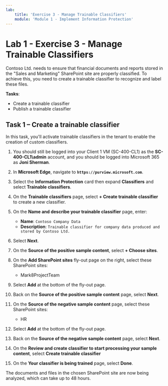 ```yaml
---
lab:
    title: 'Exercise 3 - Manage Trainable Classifiers'
    module: 'Module 1 - Implement Information Protection'
---
```


# Lab 1 - Exercise 3 - Manage Trainable Classifiers

Contoso Ltd. needs to ensure that financial documents and reports stored in the "Sales and Marketing" SharePoint site are properly classified. To achieve this, you need to create a trainable classifier to recognize and label these files.

**Tasks**:

- Create a trainable classifier
- Publish a trainable classifier

## Task 1 – Create a trainable classifier

In this task, you'll activate trainable classifiers in the tenant to enable the creation of custom classifiers.

1. You should still be logged into your Client 1 VM (SC-400-CL1) as the **SC-400-CL1\admin** account, and you should be logged into Microsoft 365 as **Joni Sherman**.

1. In **Microsoft Edge**, navigate to **`https://purview.microsoft.com`**.

1. Select the **Information Protection** card then expand **Classifiers** and select **Trainable classifiers**.

1. On the **Trainable classifiers** page, select **+ Create trainable classifier** to create a new classifier.

1. On the **Name and describe your trainable classifier** page, enter:

    - **Name**: `Contoso Company Data`
    - **Description**: `Trainable classifier for company data produced and stored by Contoso Ltd.`

1. Select **Next**.

1. On the **Source of the positive sample content**, select **+ Choose sites**.

1. On the **Add SharePoint sites** fly-out page on the right, select these SharePoint sites:

    - Mark8ProjectTeam

1. Select **Add** at the bottom of the fly-out page.

1. Back on the **Source of the positive sample content** page, select **Next**.

1. On the **Source of the negative sample content** page, select these SharePoint sites:

    - HR

1. Select **Add** at the bottom of the fly-out page.

1. Back on the **Source of the negative sample content** page, select **Next**.

1. On the **Review and create classifier to start processing your sample content**, select **Create trainable classifier**

1. On the **Your classifier is being trained** page, select **Done**.

The documents and files in the chosen SharePoint site are now being analyzed, which can take up to 48 hours.

<!---
## Task 3 – Publish a trainable classifier (optional lab task)

After the new trainable classifier was created and the initial analysis of the documents and files is done, the manual training process needs to be performed. In this task, Joni will start the calibration of the classifier to achieve the required accuracy for publishing.

1. You should still be logged into your Client 1 VM (SC-400-CL1) as the **SC-400-CL1\admin** account, and you should be logged into Microsoft 365 as **Joni Sherman**.

1. In your browser window, you are in the Microsoft Purview portal at **Data classification** in the **Trainable classifiers** tab.

1. Select the trainable classifier with the name **Contoso Company Data** of the type **Custom** to open the detailed settings.

1. Review the **Details** tab on the right side, including the source site for the classifier, the number of processed items and the **Status**, which is in **Need test items**.

1. To add items for training the classifier, select **Add items to test** to open the right side selection pane.

1. In the **Choose sites with items to test** pane, select **+ Choose sites**.

1. Select the following SharePoint sites:

    - **Communication site**
    - **News @ Contoso**
    - **Contoso Web 1**
    - **Brand**
    - **Digital Initiative Public Relations**
    - **Work @ Contoso**
    - **Sales and Marketing**
    - **Contoso Landings**
    - **Mark 8 Project Team**
    - **HR**
    - **Operations**
    - **Retail**
    - **PointPublishing Hub Site**
    - **Team Site**
    - **Leadership Team**
    - **Community**
    - **Give @ Contoso**
    - **Benefits @ Contoso**
    - **Learn @ Contoso**
    - **Campaigns - Events**

1. Select **Add**.

1. Wait until the sites are shown in the list and select **Add**.

1. When the **Overview** section is updated, a new tab is shown in the top of the window.

1. Select **Tested items to review** from the top pane.

1. It will take between 15 to 30 minutes until first results are ready for review. Refresh the browser window if no files are shown in the list, until data is available.

1. Select the name of the first file from the list to open the preview window.

1. When the **Prediction** row is equal to **Match**, the file was identified as a match for the classifier. Below the preview window, a message **We predict this item "matched" this classifier.** is shown. Select **Match** to approve the automatic classification.

1. When the **Prediction** row is equal to **Not a match**, the file was identified not as a match for the classifier. Below the preview window, a message **We predict this item "does not match" this classifier.** is shown. Select **Not a match** to approve the automatic classification.

1. Proceed with all items in the list and approve the automatic classification. After all items have been reviewed, select **Overview** from the top pane and **Tested items to review** again, to load the next set of items for review.

1. For each 30 reviewed items an **Auto-retrain performed** window is shown. Select **OK** and proceed with the previous steps, until no items for review are left.

1. After sufficient items are reviewed, the **Publish** button in the upper right gets available. Select it as soon it is available.

1. In the **Publish classifier** window, select **Yes** to publish the classifier.

1. When the right side pane with **Your trainable classifier has been published** is displayed, the trainable classifier was successfully published.

1. Close the right side pane with the **X** in the upper right.

1. Back at the main site, the custom classifier was moved to **Published** and the **Status** has been changed to **Ready to use**.

1. Leave the browser window open.

You have successfully created, trained, and published a custom trainable classifier that matches the files stored on the existing SharePoint sites of Contoso Ltd.
